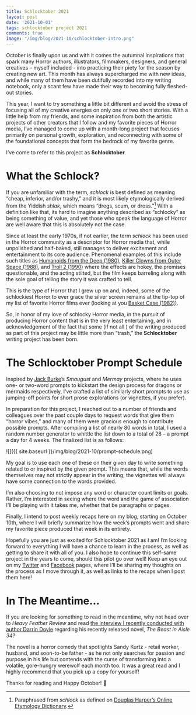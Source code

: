 ```yaml
---
title: Schlocktober 2021
layout: post
date: '2021-10-01'
tags: schlocktober project 2021
comments: true
image: "/img/blog/2021-10/schlocktober-intro.png"
---
```


October is finally upon us and with it comes the autumnal inspirations that spark many Horror authors, illustrators, filmmakers, designers, and general creatives – myself included - into practicing their piety for the season by creating new art. This month has always supercharged me with new ideas, and while many of them have been dutifully recorded into my writing notebook, only a scant few have made their way to becoming fully fleshed-out stories.

This year, I want to try something a little bit different and avoid the stress of focusing all of my creative energies on only one or two short stories. With a little help from my friends, and some inspiration from both the artistic projects of other creators that I follow and my favorite pieces of Horror media, I’ve managed to come up with a month-long project that focuses primarily on personal growth, exploration, and reconnecting with some of the foundational concepts that form the bedrock of my favorite genre.

I’ve come to refer to this project as <b>Schlocktober</b>.

# What the Schlock?

If you are unfamiliar with the term, <i>schlock</i> is best defined as meaning “cheap, inferior, and/or trashy,” and it is most likely etymologically derived from the Yiddish <i>shlak</i>, which means “dregs, scum, or dross.”[^1] With a definition like that, its hard to imagine anything described as “schlocky” as being something of value, and yet those who speak the language of Horror are well aware that this is absolutely not the case.

Since at least the early 1970s, if not earlier, the term <i>schlock</i> has been used in the Horror community as a descriptor for Horror media that, while unpolished and half-baked, still manages to deliver excitement and entertainment to its core audience. Phenomenal examples of this include such titles as [Humanoids from the Deep (1980)]( https://www.imdb.com/title/tt0080904/), [Killer Clowns from Outer Space (1988)]( https://www.imdb.com/title/tt0095444/), and [Troll 2 (1990)]( https://www.imdb.com/title/tt0105643/) where the effects are hokey, the premises questionable, and the acting stilted, but the film keeps barreling along with the sole goal of telling the story it was crafted to tell. 

This is the type of Horror that I grew up on and, indeed, some of the schlockiest Horror to ever grace the silver screen remains at the tip-top of my list of favorite Horror films ever (looking at you [Basket Case (1982)]( https://www.imdb.com/title/tt0083624/)).

So, in honor of my love of schlocky Horror media, in the pursuit of producing Horror content that is  in the very least entertaining, and in acknowledgement of the fact that some (if not all ) of the writing produced as part of this project may be little more than “trash,” the <b>Schlocktober</b> writing project has been born.

# The Schlocktober Prompt Schedule

Inspired by [Jack Burke]( https://www.instagram.com/magik_jack_art/?hl=en)’s <i>Smaugust</i> and <i>Mermay</i> projects, where he uses one- or two-word prompts to kickstart the design process for dragons or mermaids respectively, I’ve crafted a list of similarly short prompts to use as jumping-off points for short prose explorations (or vignettes, if you prefer).

In preparation for this project, I reached out to a number of friends and colleagues over the past couple days to request words that give them “horror vibes,” and many of them were gracious enough to contribute possible prompts. After compiling a list of nearly 80 words in total, I used a random number generator to whittle the list down to a total of 28 – a prompt a day for 4 weeks. The finalized list is as follows:

![]({{ site.baseurl }}/img/blog/2021-10/prompt-schedule.png)

My goal is to use each one of these on their given day to write something related to or inspired by the given prompt. This means that, while the words themselves may not strictly appear in the writing, the vignettes will always have some connection to the words provided.

I’m also choosing to not impose any word or character count limits or goals. Rather, I’m interested in seeing where the word and the game of association I’ll be playing with it takes me, whether that be paragraphs or pages.

Finally, I intend to post weekly recaps here on my blog, starting on October 10th, where I will briefly summarize how the week’s prompts went and share my favorite piece produced that week in its entirety.

Hopefully you are just as excited for Schlocktober 2021 as I am! I’m looking forward to everything I will have a chance to learn in the process, as well as getting to share it with all of you. I also hope to continue this self-same project in the years to come, should this pilot go over well! Keep an eye out on my [Twitter]( https://twitter.com/maxwell_irl) and [Facebook]( https://facebook.com/maxwell.irl) pages, where I’ll be sharing my thoughts on the process as I move through it, as well as links to the recaps when I post them here!

# In The Meantime…

If you are looking for something to read in the meantime, why not head over to <i>Heavy Feather Review</i> and read [the interview I recently conducted with author Darrin Doyle]( https://heavyfeatherreview.org/2021/10/01/aisle-34/) regarding his recently released novel, <i>The Beast in Aisle 34</i>?

The novel is a horror comedy that spotlights Sandy Kurtz - retail worker, husband, and soon-to-be father - as he not only searches for passion and purpose in his life but contends with the curse of transforming into a volatile, gore-hungry werewolf each month too. It was a great read and I highly recommend that you pick up a copy for yourself!

Thanks for reading and Happy October! 🎃

[^1]: Paraphrased from <i>schlock</i> as defined on [Douglas Harper’s Online Etymology Dictionary](https://www.etymonline.com/search?q=schlock).


